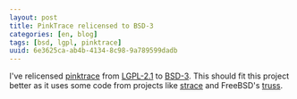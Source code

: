 ```yaml
---
layout: post
title: PinkTrace relicensed to BSD-3
categories: [en, blog]
tags: [bsd, lgpl, pinktrace]
uuid: 6e3625ca-ab4b-4134-8c98-9a789599dadb
---
```


I've relicensed [pinktrace](http://dev.exherbo.org/~alip/pinktrace) from
[LGPL-2.1](http://en.wikipedia.org/wiki/GNU_Lesser_General_Public_License) to
[BSD-3](http://en.wikipedia.org/wiki/BSD_licenses). This should fit this project
better as it uses some code from projects like
[strace](http://sourceforge.net/projects/strace/) and FreeBSD's
[truss](http://en.wikipedia.org/wiki/Truss_%28Unix%29).
